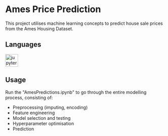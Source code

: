 # Ames Price Prediction
This project utilises machine learning concepts to predict house sale prices from the Ames Housing Dataset.

## Languages
<div align="left">
  <img src="https://cdn.jsdelivr.net/gh/devicons/devicon/icons/jupyter/jupyter-original.svg" height="40" alt="jupyter logo"  />
</div>

## Usage

Run the "AmesPredictions.ipynb" to go through the entire modelling process, consisting of:

* Preprocessing (imputing, encoding)
* Feature engineering
* Model selection and testing
* Hyperparameter optimisation
* Prediction
